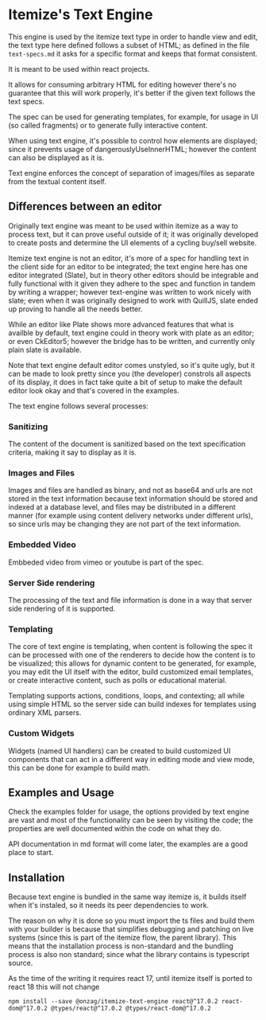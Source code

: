 # Itemize's Text Engine

This engine is used by the itemize text type in order to handle view and edit, the text type here defined follows a subset of HTML; as defined in the file `text-specs.md` it asks for a specific format and keeps that format consistent.

It is meant to be used within react projects.

It allows for consuming arbitrary HTML for editing however there's no guarantee that this will work properly, it's better if the given text follows the text specs.

The spec can be used for generating templates, for example, for usage in UI (so called fragments) or to generate fully interactive content.

When using text engine, it's possible to control how elements are displayed; since it prevents usage of dangerouslyUseInnerHTML; however the content can also be displayed as it is.

Text engine enforces the concept of separation of images/files as separate from the textual content itself.

## Differences between an editor

Originally text engine was meant to be used within itemize as a way to process text, but it can prove useful outside of it; it was originally developed to create posts and determine the UI elements of a cycling buy/sell website.

Itemize text engine is not an editor, it's more of a spec for handling text in the client side for an editor to be integrated; the text engine here has one editor integrated (Slate), but in theory other editors should be integrable and fully functional with it given they adhere to the spec and function in tandem by writing a wrapper; however text-engine was written to work nicely with slate; even when it was originally designed to work with QuillJS, slate ended up proving to handle all the needs better.

While an editor like Plate shows more advanced features that what is availble by default, text engine could in theory work with plate as an editor; or even CkEditor5; however the bridge has to be written, and currently only plain slate is available.

Note that text engine default editor comes unstyled, so it's quite ugly, but it can be made to look pretty since you (the developer) constrols all aspects of its display, it does in fact take quite a bit of setup to make the default editor look okay and that's covered in the examples.

The text engine follows several processes:

### Sanitizing

The content of the document is sanitized based on the text specification criteria, making it say to display as it is.

### Images and Files

Images and files are handled as binary, and not as base64 and urls are not stored in the text information because text information should be stored and indexed at a database level, and files may be distributed in a different manner (for example using content delivery networks under different urls), so since urls may be changing they are not part of the text information.

### Embedded Video

Embbeded video from vimeo or youtube is part of the spec.

### Server Side rendering

The processing of the text and file information is done in a way that server side rendering of it is supported.

### Templating

The core of text engine is templating, when content is following the spec it can be processed with one of the renderers to decide how the content is to be visualized; this allows for dynamic content to be generated, for example, you may edit the UI itself with the editor, build customized email templates, or create interactive content, such as polls or educational material.

Templating supports actions, conditions, loops, and contexting; all while using simple HTML so the server side can build indexes for templates using ordinary XML parsers.

### Custom Widgets

Widgets (named UI handlers) can be created to build customized UI components that can act in a different way in editing mode and view mode, this can be done for example to build math.

## Examples and Usage

Check the examples folder for usage, the options provided by text engine are vast and most of the functionality can be seen by visiting the code; the properties are well documented within the code on what they do.

API documentation in md format will come later, the examples are a good place to start.

## Installation

Because text engine is bundled in the same way itemize is, it builds itself when it's instaled, so it needs its peer dependencies to work.

The reason on why it is done so you must import the ts files and build them with your builder is because that simplifies debugging and patching on live systems (since this is part of the itemize flow, the parent library). This means that the installation process is non-standard and the bundling process is also non standard; since what the library contains is typescript source.

As the time of the writing it requires react 17, until itemize itself is ported to react 18 this will not change

```
npm install --save @onzag/itemize-text-engine react@^17.0.2 react-dom@^17.0.2 @types/react@^17.0.2 @types/react-dom@^17.0.2
```